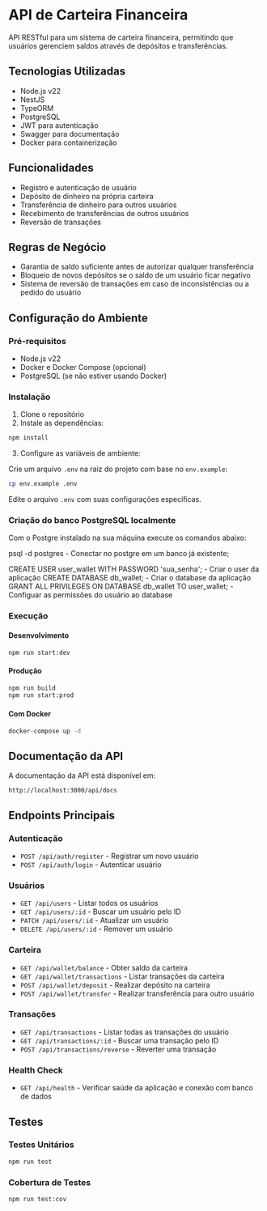 # API de Carteira Financeira

API RESTful para um sistema de carteira financeira, permitindo que usuários gerenciem saldos através de depósitos e transferências.

## Tecnologias Utilizadas

- Node.js v22
- NestJS
- TypeORM
- PostgreSQL
- JWT para autenticação
- Swagger para documentação
- Docker para containerização

## Funcionalidades

- Registro e autenticação de usuário
- Depósito de dinheiro na própria carteira
- Transferência de dinheiro para outros usuários
- Recebimento de transferências de outros usuários
- Reversão de transações

## Regras de Negócio

- Garantia de saldo suficiente antes de autorizar qualquer transferência
- Bloqueio de novos depósitos se o saldo de um usuário ficar negativo
- Sistema de reversão de transações em caso de inconsistências ou a pedido do usuário

## Configuração do Ambiente

### Pré-requisitos

- Node.js v22
- Docker e Docker Compose (opcional)
- PostgreSQL (se não estiver usando Docker)

### Instalação

1. Clone o repositório
2. Instale as dependências:

```bash
npm install
```

3. Configure as variáveis de ambiente:

Crie um arquivo `.env` na raiz do projeto com base no `env.example`:

```bash
cp env.example .env
```

Edite o arquivo `.env` com suas configurações específicas.

### Criação do banco PostgreSQL localmente

Com o Postgre instalado na sua máquina execute os comandos abaixo:

psql -d postgres - Conectar no postgre em um banco já existente;

CREATE USER user_wallet WITH PASSWORD 'sua_senha'; - Criar o user da aplicação
CREATE DATABASE db_wallet; - Criar o database da aplicação
GRANT ALL PRIVILEGES ON DATABASE db_wallet TO user_wallet; - Configuar as permissões do usuário ao database


### Execução

#### Desenvolvimento

```bash
npm run start:dev
```

#### Produção

```bash
npm run build
npm run start:prod
```

#### Com Docker

```bash
docker-compose up -d
```

## Documentação da API

A documentação da API está disponível em:

```
http://localhost:3000/api/docs
```

## Endpoints Principais

### Autenticação

- `POST /api/auth/register` - Registrar um novo usuário
- `POST /api/auth/login` - Autenticar usuário

### Usuários

- `GET /api/users` - Listar todos os usuários
- `GET /api/users/:id` - Buscar um usuário pelo ID
- `PATCH /api/users/:id` - Atualizar um usuário
- `DELETE /api/users/:id` - Remover um usuário

### Carteira

- `GET /api/wallet/balance` - Obter saldo da carteira
- `GET /api/wallet/transactions` - Listar transações da carteira
- `POST /api/wallet/deposit` - Realizar depósito na carteira
- `POST /api/wallet/transfer` - Realizar transferência para outro usuário

### Transações

- `GET /api/transactions` - Listar todas as transações do usuário
- `GET /api/transactions/:id` - Buscar uma transação pelo ID
- `POST /api/transactions/reverse` - Reverter uma transação

### Health Check

- `GET /api/health` - Verificar saúde da aplicação e conexão com banco de dados

## Testes

### Testes Unitários

```bash
npm run test
```

### Cobertura de Testes

```bash
npm run test:cov
```